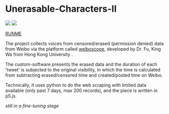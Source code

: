 # Unerasable-Characters-II

![](https://live.staticflickr.com/65535/49777309756_c10a86968d_c.jpg)
![](https://live.staticflickr.com/65535/49777633092_f8e67dd414_c.jpg)

[RUNME](https://siusoon.github.io/UnerasableCharactersII/code/)

The project collects voices from censored/erased (permission denied) data from Weibo via the platform called [weiboscope](weiboscope.jmsc.hku.hk/), developed by Dr. Fu, King Wa from Hong Kong University .

The custom-software presents the erased data and the duration of each 'tweet' is subjected to the original visibility, in which the time is calculated from subtracting erased/censored time and created/posted time on Weibo. 

Technically, it uses python to do the web scraping with limited data available (only past 7 days, max 200 records), and the piece is written in p5.js. 

*still in a fine-tuning stage*
